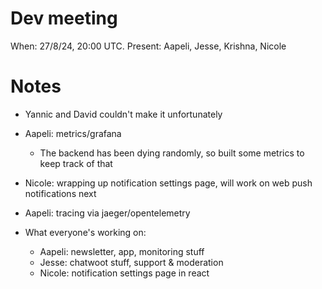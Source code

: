 # Dev meeting

When: 27/8/24, 20:00 UTC.
Present: Aapeli, Jesse, Krishna, Nicole

# Notes

* Yannic and David couldn't make it unfortunately
* Aapeli: metrics/grafana
  - The backend has been dying randomly, so built some metrics to keep track of that
* Nicole: wrapping up notification settings page, will work on web push notifications next
* Aapeli: tracing via jaeger/opentelemetry

* What everyone's working on:
  - Aapeli: newsletter, app, monitoring stuff
  - Jesse: chatwoot stuff, support & moderation
  - Nicole: notification settings page in react
